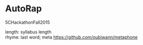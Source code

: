 # AutoRap
5CHackathonFall2015

length: syllabus length  
rhyme: last word; meta https://github.com/oubiwann/metaphone
